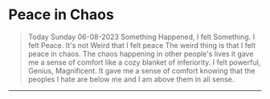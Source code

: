 
# Peace in Chaos

> Today Sunday 06-08-2023 Something Happened, I felt Something. I felt Peace. It's not Weird that I felt peace The weird thing is that I felt peace in chaos. The chaos happening in other people's lives it gave me a sense of comfort like a cozy blanket of inferiority. I felt powerful, Genius, Magnificent. It gave me a sense of comfort knowing that the peoples I hate are below me and I am above them in all sense.

---
